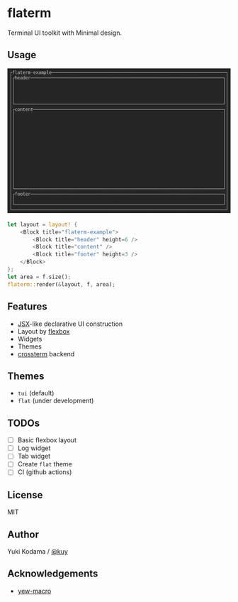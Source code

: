 # flaterm

Terminal UI toolkit with Minimal design.

## Usage

![usage](./assets/usage.png)

```rust
let layout = layout! {
    <Block title="flaterm-example">
        <Block title="header" height=6 />
        <Block title="content" />
        <Block title="footer" height=3 />
    </Block>
};
let area = f.size();
flaterm::render(&layout, f, area);
```

## Features

- [JSX](https://reactjs.org/docs/introducing-jsx.html)-like declarative UI construction
- Layout by [flexbox](https://developer.mozilla.org/en-US/docs/Learn/CSS/CSS_layout/Flexbox)
- Widgets
- Themes
- [crossterm](https://github.com/crossterm-rs/crossterm) backend

## Themes

- `tui` (default)
- `flat` (under development)

## TODOs

- [ ] Basic flexbox layout
- [ ] Log widget
- [ ] Tab widget
- [ ] Create `flat` theme
- [ ] CI (github actions)

## License

MIT

## Author

Yuki Kodama / [@kuy](https://twitter.com/kuy)

## Acknowledgements

- [yew-macro](https://github.com/yewstack/yew/tree/master/packages/yew-macro)
